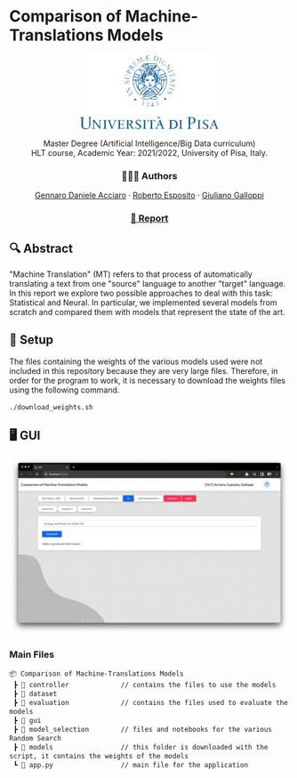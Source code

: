 # Comparison of Machine-Translations Models

<div align="center">
 <p>
    <img style="" src="./logounipi.png" alt="Logo" width="250" >  <br>
    <p>
    Master Degree (Artificial Intelligence/Big Data curriculum)<br>
    HLT course, Academic Year: 2021/2022, University of Pisa, Italy.
    </p>
  </p>
</div>
<div align="center">
 <p align="center"><h3>👨🏻‍💻 Authors</h3>
    <a href="mailto:g.acciaro@studenti.unipi.it">Gennaro Daniele Acciaro</a>
    ·
    <a href="mailto:r.esposito8@studenti.unipi.it">Roberto Esposito</a>   
    ·
    <a href="mailto:g.galloppi@studenti.unipi.it">Giuliano Galloppi</a>
  </p>
    <p align="center">
    <h3><a href="./report_HLT.pdf"> 📃 Report</a></h3>
  </p>
    <!-- <p align="center">
            <h3><a href="./slides.pdf">Slides</a></h3>
          </p>
        -->
</div>

## 🔍 Abstract
"Machine Translation" (MT) refers to that process of automatically translating a text from one "source" language to another "target" language. 
In this report we explore two possible approaches to deal with this task: Statistical and Neural.
In particular, we implemented several models from scratch and compared them with models that represent the state of the art.

## 🔧 Setup
The files containing the weights of the various models used were not included in this repository because they are very large files.
Therefore, in order for the program to work, it is necessary to download the weights files using the following command.

    ./download_weights.sh


## 🖥 GUI
<div align="center">
 <p>
    <img style="" src="./screenshot.png" >  <br>
  </p>
</div>

### Main Files

    📦 Comparison of Machine-Translations Models
     ┣ 📂 controller             // contains the files to use the models
     ┣ 📂 dataset                
     ┣ 📂 evaluation             // contains the files used to evaluate the models
     ┣ 📂 gui                    
     ┣ 📂 model_selection        // files and notebooks for the various Random Search
     ┣ 📂 models                 // this folder is downloaded with the script, it contains the weights of the models
     ┗ 📜 app.py                 // main file for the application
